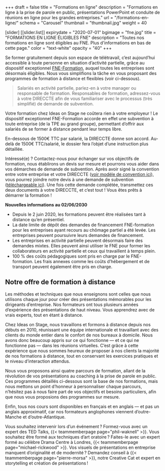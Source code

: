 +++
draft 			= false
title 			= "Formations en ligne"
description		= "Formations en ligne à la prise de parole en public, présentations PowerPoint et conduite de réunions en ligne pour les grandes entreprises."
url		 		= "/formations-en-ligne/"
schema			= "Carousel"
thumbnail		= "thumbnail.jpg"
weight			= 40

[slider]
	[[slider.list]]
		expirydate	= "2020-07-01"
		bgimage		= "fne.jpg"
		title		= "FORMATIONS EN LIGNE ÉLIGIBLES FNE"
		description	= "Toutes nos formations en ligne sont éligibles au FNE. Plus d'informations en bas de cette page."
		color		= "text-white" 
		opacity		= "40"
+++

Se former gratuitement depuis son espace de télétravail, c’est aujourd’hui accessible à toute personne en situation d’activité partielle, grâce au dispositif exceptionnel [FNE-Formation](http://idf.direccte.gouv.fr/COVID-19-mobilisation-du-FNE-Formation-pour-les-salaries-en-activite-partielle), auquel toutes les entreprises sont désormais éligibles. Nous vous simplifions la tâche en vous proposant des programmes de formation à distance et flexibles (voir ci-dessous).

> Salariés en activité partielle, parlez-en à votre manager ou responsable de formation. Responsables de formation, adressez-vous à votre DIRECCTE afin de vous familiariser avec le processus (très simplifié) de demande de subvention. 

Votre formation chez Ideas on Stage ne coûtera rien à votre employeur ! Le dispositif exceptionnel FNE-Formation accorde en effet une subvention à toute entreprise (de la TPE au grand groupe), permettant d’offrir aux salariés de se former à distance pendant leur temps libre. 

En-dessous de 1500€ TTC par salarié, la DIRECCTE donne son accord. Au-delà de 1500€ TTC/salarié, le dossier fera l’objet d’une instruction plus détaillée.

Intéressé(e) ? Contactez-nous pour échanger sur vos objectifs de formation, nous établirons un devis sur mesure et pourrons vous aider dans vos démarches de demande de subvention. Après avoir signé la convention entre votre entreprise et votre DIRECCTE ([voir modèle de convention ici](https://travail-emploi.gouv.fr/IMG/pdf/convention-formation-fne-formation.pdf)), vous pourrez joindre notre devis à une demande de subvention ([téléchargeable ici](https://travail-emploi.gouv.fr/IMG/pdf/demande-subvention-fne-formation.pdf)). Une fois cette demande complétée, transmettez ces deux documents à votre DIRECCTE, et c’est tout ! Vous êtes prêts à démarrer la formation !

**Nouvelles informations au 02/06/2030**

- Depuis le 2 juin 2020, les formations peuvent être réalisées tant à distance qu’en présentiel. 
- La date limite de dépôt des demandes de financement FNE-formation pour les entreprises ayant recours au chômage partiel a été levée. Les entreprises peuvent poursuivre leurs demandes de financement.
- Les entreprises en activité partielle peuvent désormais faire des demandes mixtes. Elles peuvent ainsi utiliser le FNE pour former les collaborateurs en activité partielle et ceux qui travaillent à temps plein.
- 100 % des coûts pédagogiques sont pris en charge par le FNE-formation. Les frais annexes comme les coûts d’hébergement et de transport peuvent également être pris en charge.

## Notre offre de formation à distance

Les méthodes et techniques que nous enseignons sont celles que nous utilisons chaque jour pour créer des présentations mémorables pour les dirigeants d’entreprise. Nos formateurs ont tous plusieurs années d’expérience des présentations de haut niveau. Vous apprendrez avec de vrais experts, tout en étant à distance.

Chez Ideas on Stage, nous travaillons et formons à distance depuis nos débuts en 2010, réunissant une équipe internationale et travaillant avec des clients du monde entier dans le confort de nos bureaux à domicile. Nous avons donc beaucoup appris sur ce qui fonctionne — et ce qui ne fonctionne pas — dans les réunions virtuelles. C’est grâce à cette expérience que nous sommes heureux de proposer à nos clients la majorité de nos formations à distance, tout en conservant les exercices pratiques et le niveau d’interaction attendus.

Nous vous proposons ainsi quatre parcours de formation, allant de la révolution de vos présentations au coaching à la prise de parole en public. Ces programmes détaillés ci-dessous sont la base de nos formations, mais nous mettons un point d’honneur à personnaliser chaque parcours, n’hésitez pas à nous faire part de vos objectifs et besoins particuliers, afin que nous vous proposions des programmes sur mesure.

Enfin, tous nos cours sont disponibles en français et en anglais — et pas un anglais approximatif, car nos formateurs anglophones viennent d’outre-Manche et d’outre-Atlantique.

Vous souhaitez intervenir lors d’un événement ? Formez-vous avec un expert des TED Talks, {{< teammemberpage page="phil-waknell" >}}. Vous souhaitez être formé aux techniques d’art oratoire ? Faites-le avec un expert formé au célèbre Drama Centre à Londres, {{< teammemberpage page="michael-rickwood" >}}. Vos visuels de présentations en entreprise manquent d’originalité et de modernité ? Demandez conseil à {{< teammemberpage page="pierre-morsa" >}}, notre Creative Cat et expert en storytelling et création de présentations !
